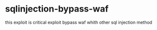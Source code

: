 # sqlinjection-bypass-waf
this exploit is critical exploit bypass waf whith other sql injection method

